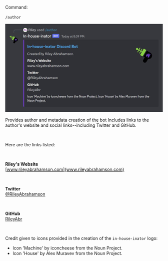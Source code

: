 Command:

`/author`

![Discord message screenshot listing: Created by Riley Abrahamson, Riley's Website at www.rileyabrahamson.com, Riley's Twitter @RileyAbrahamson, and Riley's GitHub RileyAbr.](https://raw.githubusercontent.com/RileyAbr/In-house-inator/main/markdown_images/author.JPG)

Provides author and metadata creation of the bot Includes links to the author's website and social links--including Twitter and GitHub.

<br>

Here are the links listed:

<br>

**Riley's Website**  
[www.rileyabrahamson.com](www.rileyabrahamson.com)

<br>

**Twitter**  
[@RileyAbrahamson](https://twitter.com/RileyAbrahamson)

<br>

**GitHub**  
[RileyAbr](https://github.com/RileyAbr)

<br>

Credit given to icons provided in the creation of the `in-house-inator` logo:  
- Icon 'Machine' by iconcheese from the Noun Project. 
- Icon 'House' by Alex Muravev from the Noun Project.